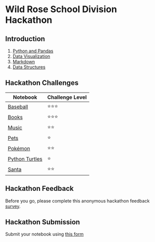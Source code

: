 # Wild Rose School Division Hackathon

## Introduction

1. [Python and Pandas](https://2i2c.callysto.ca/hub/user-redirect/git-pull?repo=https%3A%2F%2Fgithub.com%2Fcallysto%2Fhackathon&branch=master&subPath=PrepMaterials/python-and-pandas-basics.ipynb&depth=1)
1. [Data Visualization](https://2i2c.callysto.ca/hub/user-redirect/git-pull?repo=https%3A%2F%2Fgithub.com%2Fcallysto%2Fhackathon&branch=master&subPath=PrepMaterials/data-visualization.ipynb&depth=1)
1. [Markdown](https://2i2c.callysto.ca/hub/user-redirect/git-pull?repo=https%3A%2F%2Fgithub.com%2Fcallysto%2Fhackathon&branch=master&subPath=PrepMaterials/markdown-basics.ipynb&depth=1)
1. [Data Structures](https://2i2c.callysto.ca/hub/user-redirect/git-pull?repo=https%3A%2F%2Fgithub.com%2Fcallysto%2Fhackathon&branch=master&subPath=PrepMaterials/data-structures-in-python.ipynb&depth=1)

## Hackathon Challenges
  
|Notebook|Challenge Level|
|-|-|
|[Baseball](https://2i2c.callysto.ca/hub/user-redirect/git-pull?repo=https%3A%2F%2Fgithub.com%2Fcallysto%2Fhackathon&branch=master&subPath=HackathonNotebooks/Baseball/baseball-introduction.ipynb&depth=1)|⭐⭐⭐|
|[Books](https://2i2c.callysto.ca/hub/user-redirect/git-pull?repo=https%3A%2F%2Fgithub.com%2Fcallysto%2Fhackathon&branch=master&subPath=HackathonNotebooks/Books/books-intro.ipynb&depth=1)|⭐⭐⭐|
|[Music](https://2i2c.callysto.ca/hub/user-redirect/git-pull?repo=https%3A%2F%2Fgithub.com%2Fcallysto%2Fhackathon&branch=master&subPath=HackathonNotebooks/Music/music-intro.ipynb&depth=1)|⭐⭐|
|[Pets](https://2i2c.callysto.ca/hub/user-redirect/git-pull?repo=https%3A%2F%2Fgithub.com%2Fcallysto%2Fhackathon&branch=master&subPath=HackathonNotebooks/Pets/pets-intro.ipynb&depth=1)|⭐|
|[Pokémon](https://2i2c.callysto.ca/hub/user-redirect/git-pull?repo=https%3A%2F%2Fgithub.com%2Fcallysto%2Fhackathon&branch=master&subPath=HackathonNotebooks/Pok%C3%A9mon/pokemon-intro.ipynb&depth=1)|⭐⭐|
|[Python Turtles](https://2i2c.callysto.ca/hub/user-redirect/git-pull?repo=https%3A%2F%2Fgithub.com%2Fcallysto%2Fhackathon&branch=master&subPath=HackathonNotebooks/Turtles/python-turtles.ipynb&depth=1)|⭐|
|[Santa](https://2i2c.callysto.ca/hub/user-redirect/git-pull?repo=https%3A%2F%2Fgithub.com%2Fcallysto%2Fhackathon&branch=master&subPath=HackathonNotebooks/Santa/santa-intro.ipynb&depth=1)|⭐⭐|

## Hackathon Feedback

Before you go, please complete this anonymous hackathon feedback [survey](https://docs.google.com/forms/d/e/1FAIpQLSd0Ih8x_dHS1FDfw4WYwcZAirwagfkbqoB9_WO1XoV5WqAi3Q/viewform?usp=pp_url&entry.1760849759=2022-12-16&entry.975699384=Rocky+Mountain+House,+AB).

## Hackathon Submission

Submit your notebook using [this form](https://docs.google.com/forms/d/e/1FAIpQLSfLO2cpFewMLaGFhZ3X0pjwhyw9qdfF1gkEnlO5rUGCDRlE3w/viewform)